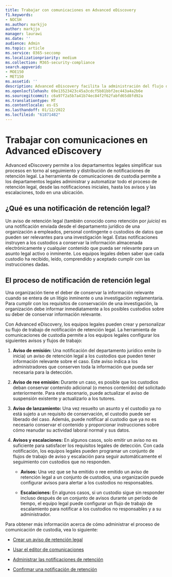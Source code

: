 ```yaml
---
title: Trabajar con comunicaciones en Advanced eDiscovery
f1.keywords:
- NOCSH
ms.author: markjjo
author: markjjo
manager: laurawi
ms.date: ''
audience: Admin
ms.topic: article
ms.service: O365-seccomp
ms.localizationpriority: medium
ms.collection: M365-security-compliance
search.appverid:
- MOE150
- MET150
ms.assetid: ''
description: Advanced eDiscovery facilita la administración del flujo de trabajo de notificación de retención legal en torno a notificar a los custodios en investigaciones legales.
ms.openlocfilehash: 69e13523423c45a3cdcf5b81bbf2ec443a4a2b6e
ms.sourcegitcommit: c6a97f2a5b7a41b74ec84f2f62fabfd65d8fd92a
ms.translationtype: MT
ms.contentlocale: es-ES
ms.lasthandoff: 01/12/2022
ms.locfileid: "61871482"
---
```

# <a name="work-with-communications-in-advanced-ediscovery"></a>Trabajar con comunicaciones en Advanced eDiscovery

Advanced eDiscovery permite a los departamentos legales simplificar sus procesos en torno al seguimiento y distribución de notificaciones de retención legal. La herramienta de comunicaciones de custodia permite a los departamentos legales administrar y automatizar todo el proceso de retención legal, desde las notificaciones iniciales, hasta los avisos y las escalaciones, todo en una ubicación.

## <a name="what-is-a-legal-hold-notification"></a>¿Qué es una notificación de retención legal?

Un aviso de retención legal (también conocido como retención por *juicio)* es una notificación enviada desde el departamento jurídico de una organización a empleados, personal contingente o custodios de datos que pueden ser relevantes para una investigación legal. Estas notificaciones instruyen a los custodios a conservar la información almacenada electrónicamente y cualquier contenido que pueda ser relevante para un asunto legal activo o inminente. Los equipos legales deben saber que cada custodio ha recibido, leído, comprendido y aceptado cumplir con las instrucciones dadas.

## <a name="the-legal-hold-notification-process"></a>El proceso de notificación de retención legal

Una organización tiene el deber de conservar la información relevante cuando se entera de un litigio inminente o una investigación reglamentaria. Para cumplir con los requisitos de conservación de una investigación, la organización debe informar inmediatamente a los posibles custodios sobre su deber de conservar información relevante.

Con Advanced eDiscovery, los equipos legales pueden crear y personalizar su flujo de trabajo de notificación de retención legal. La herramienta de comunicaciones de custodia permite a los equipos legales configurar los siguientes avisos y flujos de trabajo:

1. **Aviso de emisión:** Una notificación del departamento jurídico emite (o inicia) un aviso de retención legal a los custodios que pueden tener información relevante sobre el caso. Este aviso indica a los administradores que conserven toda la información que pueda ser necesaria para la detección.

2. **Aviso de ree emisión:** Durante un caso, es posible que los custodios deban conservar contenido adicional (o menos contenido) del solicitado anteriormente. Para este escenario, puede actualizar el aviso de suspensión existente y actualizarlo a los tutores.

3. **Aviso de lanzamiento:** Una vez resuelto un asunto y el custodio ya no está sujeto a un requisito de conservación, el custodio puede ser liberado del caso. Además, puede notificar al custodio que ya no es necesario conservar el contenido y proporcionar instrucciones sobre cómo reanudar su actividad laboral normal y sus datos.

4. **Avisos y escalaciones:** En algunos casos, solo emitir un aviso no es suficiente para satisfacer los requisitos legales de detección. Con cada notificación, los equipos legales pueden programar un conjunto de flujos de trabajo de aviso y escalación para seguir automáticamente el seguimiento con custodios que no responden.

   - **Avisos:** Una vez que se ha emitido o ree emitido un aviso de retención legal a un conjunto de custodios, una organización puede configurar avisos para alertar a los custodios no responsables.

   - **Escalaciones:** En algunos casos, si un custodio sigue sin responder incluso después de un conjunto de avisos durante un período de tiempo, el equipo legal puede configurar un flujo de trabajo de escalamiento para notificar a los custodios no responsables y a su administrador.

Para obtener más información acerca de cómo administrar el proceso de comunicación de custodia, vea lo siguiente: 

- [Crear un aviso de retención legal](create-hold-notification.md)

- [Usar el editor de comunicaciones](using-communications-editor.md)

- [Administrar las notificaciones de retención](manage-hold-notification.md)

- [Confirmar una notificación de retención](acknowledge-hold-notification.md)